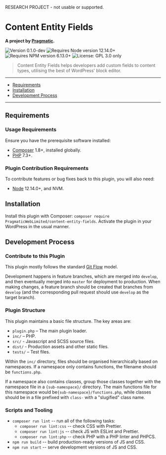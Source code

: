 RESEARCH PROJECT - not usable or supported.

# Content Entity Fields

__A project by [Pragmatic](https://pragmatic.agency).__

<p>
  <img alt="Version 0.1.0-dev" src="https://img.shields.io/badge/version-0.1.0--dev-blue.svg?cacheSeconds=86400" />
  <img alt="Requires Node version 12.14.0+" src="https://img.shields.io/badge/node-12.14.0-blue.svg" />
  <img alt="Requires NPM version 6.13.0+" src="https://img.shields.io/badge/npm-6.13.0-blue.svg" />
  <img alt="License: GPL 3.0 only" src="https://img.shields.io/badge/License-GPL--3.0--only-yellow.svg" />
</p>

> Content Entity Fields helps developers add custom fields to content types, utilising the best of WordPress' block editor.

---

* [Requirements](#requirements)
* [Installation](#installation)
* [Development Process](#development-process)

---

## Requirements
### Usage Requirements
Ensure you have the prerequisite software installed:

* [Composer](https://getcomposer.org/) 1.8+, installed globally.
* [PHP](https://php.net/) 7.3+.

### Plugin Contribution Requirements
To contribute features or bug fixes back to this plugin, you will also need:

* [Node](https://nodejs.org/) 12.14.0+, and NVM.


## Installation
Install this plugin with Composer: `composer require PragmaticWebLimited/content-entity-fields`. Activate the plugin in your WordPress in the usual manner.


## Development Process
### Contribute to this Plugin

This plugin mostly follows the standard [Git Flow](http://jeffkreeftmeijer.com/2010/why-arent-you-using-git-flow/) model.

Development happens in feature branches, which are merged into `develop`, and then eventually merged into `master` for deployment to production. When making changes, a feature branch should be created that branches from `develop` (and the corresponding pull request should use `develop` as the target branch).

### Plugin Structure
This plugin maintains a basic file structure. The key areas are:

* `plugin.php` – The main plugin loader.
* `inc/` – PHP.
* `src/` - Javascript and SCSS source files.
* `dist/` - Production assets and other static files.
* `tests/` – Test files.

Within the `inc/` directory, files should be organised hierarchically based on namespaces. If a namespace only contains functions, the filename should be `functions.php`.

If a namespace also contains classes, group those classes together with the namespace file in a `{sub-namespace}/` directory. The main functions file for this namespace would be`{sub-namespace}/functions.php`, while classes should be in a file prefixed with `class-` with a "slugified" class name.

### Scripts and Tooling
 * `composer run lint` -- run all of the following tasks:
	* `composer run lint:css` -- check CSS with Prettier.
	* `composer run lint:js` -- check JS with ESLint and Prettier.
	* `composer run lint:php` -- check PHP with a PHP linter and PHPCS.
 * `npm run build` -- build production-ready versions of JS and CSS.
 * `npm run start` -- serve development versions of JS and CSS.
